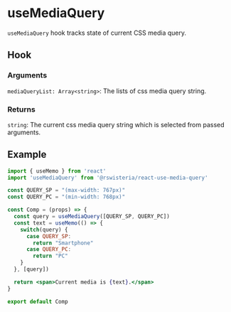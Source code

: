 # useMediaQuery

`useMediaQuery` hook tracks state of current CSS media query.

## Hook

### Arguments

`mediaQueryList: Array<string>`: The lists of css media query string.

### Returns

`string`: The current css media query string which is selected from passed arguments.

## Example

```jsx
import { useMemo } from 'react'
import 'useMediaQuery' from '@rswisteria/react-use-media-query'

const QUERY_SP = "(max-width: 767px)"
const QUERY_PC = "(min-width: 768px)"

const Comp = (props) => {
  const query = useMediaQuery([QUERY_SP, QUERY_PC])
  const text = useMemo(() => {
    switch(query) {
      case QUERY_SP:
        return "Smartphone"
      case QUERY_PC:
        return "PC"
    }
  }, [query])

  return <span>Current media is {text}.</span>
}

export default Comp
```